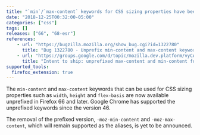 ```yaml
---
title: "`min`/`max-content` keywords for CSS sizing properties have been unprefixed"
date: "2018-12-25T00:32:00-05:00"
categories: ["css"]
tags: []
releases: ["66", "68-esr"]
references:
    - url: "https://bugzilla.mozilla.org/show_bug.cgi?id=1322780"
      title: "Bug 1322780 - Unprefix min-content and max-content keywords"
    - url: "https://groups.google.com/d/topic/mozilla.dev.platform/vyCAurCC2DI/discussion"
      title: "Intent to ship: unprefixed max-content and min-content for css sizing properties"
supported_tools:
  firefox_extension: true
---
```

The `min-content` and `max-content` keywords that can be used for CSS sizing properties such as `width`, `height` and `flex-basis` are now available unprefixed in Firefox 66 and later. Google Chrome has supported the unprefixed keywords since the version 46.

The removal of the prefixed version, `-moz-min-content` and `-moz-max-content`, which will remain supported as the aliases, is yet to be announced.
